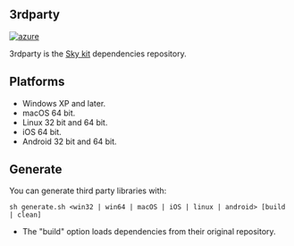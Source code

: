 3rdparty
---
[![azure](https://dev.azure.com/bunjee/3rdparty/_apis/build/status/omega-gg.3rdparty)](https://dev.azure.com/bunjee/3rdparty/_build)

3rdparty is the [Sky kit](https://omega.gg/Sky) dependencies repository.<br>

## Platforms

- Windows XP and later.
- macOS 64 bit.
- Linux 32 bit and 64 bit.
- iOS 64 bit.
- Android 32 bit and 64 bit.

## Generate

You can generate third party libraries with:

    sh generate.sh <win32 | win64 | macOS | iOS | linux | android> [build | clean]

- The "build" option loads dependencies from their original repository.
